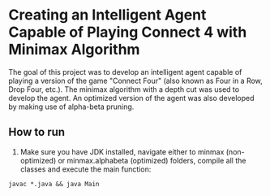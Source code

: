 # Creating an Intelligent Agent Capable of Playing Connect 4 with Minimax Algorithm

The goal of this project was to develop an intelligent agent capable of playing a version of the game "Connect Four" (also known as Four in a Row, Drop Four, etc.). The minimax algorithm with a depth cut was used to develop the agent. An optimized version of the agent was also developed by making use of alpha-beta pruning.

## How to run

1. Make sure you have JDK installed, navigate either to minmax (non-optimized) or minmax.alphabeta (optimized) folders, compile all the classes and execute the main function:

```
javac *.java && java Main
```
